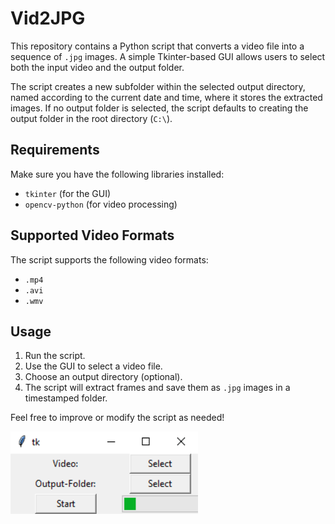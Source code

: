 # Vid2JPG

This repository contains a Python script that converts a video file into a sequence of `.jpg` images. A simple Tkinter-based GUI allows users to select both the input video and the output folder.  

The script creates a new subfolder within the selected output directory, named according to the current date and time, where it stores the extracted images. If no output folder is selected, the script defaults to creating the output folder in the root directory (`C:\`).  

## Requirements  

Make sure you have the following libraries installed:  

- `tkinter` (for the GUI)  
- `opencv-python` (for video processing)  

## Supported Video Formats  

The script supports the following video formats:  

- `.mp4`  
- `.avi`  
- `.wmv`  

## Usage  

1. Run the script.  
2. Use the GUI to select a video file.  
3. Choose an output directory (optional).  
4. The script will extract frames and save them as `.jpg` images in a timestamped folder.  

Feel free to improve or modify the script as needed!  

<img src = "Vid2JPG.PNG" width = "300">
